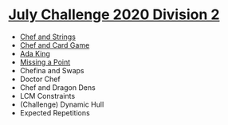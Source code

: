 # [July Challenge 2020 Division 2](https://www.codechef.com/JULY20B)

- [Chef and Strings](https://github.com/wingkwong/codechef/blob/master/complete/JULY20B/CHEFSTR1.cpp)
- [Chef and Card Game](https://github.com/wingkwong/codechef/blob/master/complete/JULY20B/CRDGAME.cpp)
- [Ada King](https://github.com/wingkwong/codechef/blob/master/complete/JULY20B/ADAKING.cpp)
- [Missing a Point](https://github.com/wingkwong/codechef/blob/master/complete/JULY20B/PTMSSNG.cpp)
- Chefina and Swaps
- Doctor Chef
- Chef and Dragon Dens
- LCM Constraints
- (Challenge) Dynamic Hull
- Expected Repetitions